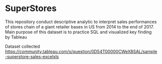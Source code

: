 # SuperStores
This repository conduct descriptive analytic to interpret sales performances of stores chain of a giant retailer bases in US from 2014 to the end of 2017. 
Main purpose of this dataset is to practice SQL and visualized key finding by Tableau

Dataset collected https://community.tableau.com/s/question/0D54T00000CWeX8SAL/sample-superstore-sales-excelxls
